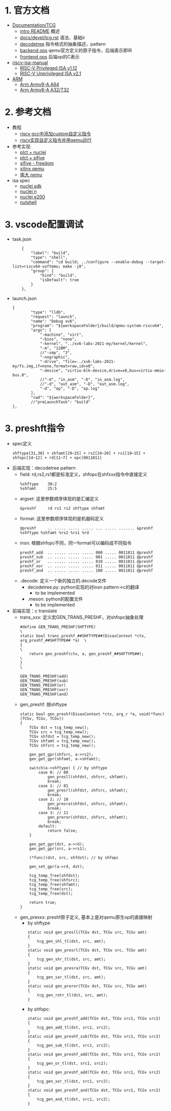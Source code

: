 # 1. 官方文档
- [Documentation/TCG](https://wiki.qemu.org/Documentation/TCG)
    - [intro README](https://gitlab.com/qemu-project/qemu/-/blob/master/tcg/README) 概述
    - [docs/devel/tcg.rst](https://gitlab.com/qemu-project/qemu/-/blob/master/docs/devel/tcg.rst) 语法、基础ir
    - [decodetree](https://gitlab.com/qemu-project/qemu/-/blob/master/docs/devel/decodetree.rst) 指令格式的抽象描述，pattern
    - [backend ops](https://wiki.qemu.org/Documentation/TCG/backend-ops) qemu官方定义的原子指令，后端表示即IR
    - [frontend ops](https://wiki.qemu.org/Documentation/TCG/frontend-ops) 后端op的C表示
- [riscv-isa-manual](https://github.com/riscv/riscv-isa-manual)
    - [RISC-V Privileged ISA v1.12](https://github.com/riscv/riscv-isa-manual/releases/download/Priv-v1.12/riscv-privileged-20211203.pdf)
    - [RISC-V Unprivileged ISA v2.1](https://github.com/riscv/riscv-isa-manual/releases/download/Ratified-IMAFDQC/riscv-spec-20191213.pdf)
- [ARM](https://documentation-service.arm.com/)
    - [Arm Armv9-A A64](https://documentation-service.arm.com/static/61c04cbab691546d37bd2b87?token=)
    - [Arm Armv8-A A32/T32](https://documentation-service.arm.com/static/61c04ba12183326f217711e0?token=)
# 2. 参考文档
- 教程
    - [riscv gcc中添加custom自定义指令](https://cloud.tencent.com/developer/article/1886469)
    - [riscv实现自定义指令并用qemu运行](https://cloud.tencent.com/developer/article/1819855?from=article.detail.1770528)
- 参考实现
    - [plct + nuclei](https://link.zhihu.com/?target=https%3A//github.com/isrc-cas/plct-qemu/tree/plct-nuclei)
    - [plct + sifive](https://github.com/plctlab/plct-qemu/tree/rvv-sifive-rfc-rc3)
    - [sifive - freedom](https://github.com/sifive/freedom-qemu)
    - [xilinx qemu](https://github.com/Xilinx/qemu)
    - [南大 nemu](https://github.com/NJU-ProjectN/nemu)
- isa spec
    - [nuclei sdk](https://github.com/Nuclei-Software/nuclei-sdk)
    - [nuclei n](https://www.riscv-mcu.com/quickstart-doc-u-nuclei_n_isa.html)
    - [nuclei e200](https://github.com/SI-RISCV/e200_opensource)
    - [nutshell](https://github.com/OSCPU/NutShell)
# 3. vscode配置调试
- task.json
    ```
        {
            "label": "build",
            "type": "shell",
            "command": "cd build; ../configure --enable-debug --target-list=riscv64-softmmu; make -j8",
            "group": {
                "kind": "build",
                "isDefault": true
            }
        },
    ```
- launch.json
    ```
    {
            "type": "lldb",
            "request": "launch",
            "name": "Debug xv6",
            "program": "${workspaceFolder}/build/qemu-system-riscv64",
            "args": [
                "-machine", "virt",
                "-bios", "none",
                "-kernel", "../xv6-labs-2021-my/kernel/kernel",
                "-m", "128M",
                //"-smp", "3",
                "-nographic",
                "-drive", "file=../xv6-labs-2021-my/fs.img,if=none,format=raw,id=x0",
                "-device", "virtio-blk-device,drive=x0,bus=virtio-mmio-bus.0",
                //"-d", "in_asm", "-D", "in_asm.log",
                //"-d", "out_asm", "-D", "out_asm.log",
                "-d", "op", "-D", "op.log"
            ],
            "cwd": "${workspaceFolder}",
            //"preLaunchTask": "build"
    },
    ```
# 3. preshft指令
- spec定义 
    ```
    shftype[31,30] + shfamt[29~25] + rs2[24~20] + rs1[19~15] + shfopc[14~12] + rd[11~7] + opc[0011011]
    ```
- 后端实现：decodetree pattern
    - field: rd,rs2,rs1都是标准定义，shfopc在shfxxx指令中直接定义
        ```
        %shftype    30:2
        %shfamt     25:5
        ```
    - argset: 这里参数顺序体现的是汇编定义
        ```
        &preshf     rd rs1 rs2 shftype shfamt
        ```
    - format: 这里参数顺序体现的是机器码定义
        ```
        @preshf     .. ..... ..... ..... ... ..... ....... &preshf      %shftype %shfamt %rs2 %rs1 %rd
        ```
    - insn: 根据shfopc不同，同一format可以编码成不同指令
        ```
        preshf_add  .. ..... ..... ..... 000 ..... 0011011 @preshf
        preshf_sub  .. ..... ..... ..... 001 ..... 0011011 @preshf
        preshf_or   .. ..... ..... ..... 010 ..... 0011011 @preshf
        preshf_xor  .. ..... ..... ..... 011 ..... 0011011 @preshf
        preshf_and  .. ..... ..... ..... 100 ..... 0011011 @preshf
        ```
    - .decode: 定义一个新的独立的.decode文件
        - decodetree.py: python实现的对insn pattern->c的翻译
            - to be implemented
        - .meson: python的配置文件
            - to be implemented
- 前端实现：c translate
    - trans_xxx: 定义宏GEN_TRANS_PRESHF，对shfopc抽象处理
        ```
        #define GEN_TRANS_PRESHF(SHFTYPE)                                                   \
        static bool trans_preshf_##SHFTYPE##(DisasContext *ctx, arg_preshf_##SHFTYPE## *a)  \
        {                                                                                   \
            return gen_preshf(ctx, a, gen_preshf_##SHFTYPE##);                              \
        }                                                                                   \

        GEN_TRANS_PRESHF(add)
        GEN_TRANS_PRESHF(sub)
        GEN_TRANS_PRESHF(or)
        GEN_TRANS_PRESHF(xor)
        GEN_TRANS_PRESHF(and)
        ```
    - gen_preshf: 按shftype
        ```
        static bool gen_preshf(DisasContext *ctx, arg_r *a, void(*func)(TCGv, TCGv, TCGv))
        {
            TCGv dst = tcg_temp_new();
            TCGv src = tcg_temp_new();
            TCGv shfdst = tcg_temp_new();
            TCGv shfamt = tcg_temp_new();
            TCGv shfsrc = tcg_temp_new();

            gen_get_gpr(shfsrc, a->rs2);
            gen_get_gpr(shfamt, a->shfamt);

            switch(a->shftype) { // by shftype
                case 0: // 00
                    gen_presll(shfdst, shfsrc, shfamt);
                    break;
                case 1: // 01
                    gen_presrl(shfdst, shfsrc, shfamt);
                    break;
                case 2; // 10
                    gen_presra(shfdst, shfsrc, shfamt);
                    break;
                case 3: // 11
                    gen_preror(shfdst, shfsrc, shfamt);
                    break;
                default:
                    return false;
            }

            gen_get_gpr(dst, a->rd);
            gen_get_gpr(src, a->rs1);

            (*func)(dst, src, shfdst); // by shfopc

            gen_set_gpr(a->rd, dst);

            tcg_temp_free(shfdst);
            tcg_temp_free(shfsrc);
            tcg_temp_free(shfamt);
            tcg_temp_free(src);
            tcg_temp_free(dst);

            return true;
        }
        ```
    - gen_prexxx: preshf原子定义, 基本上是对qemu原生op的直接映射
        - by shftype
            ```
            static void gen_presll(TCGv dst, TCGv src, TCGv amt)
            {
                tcg_gen_shl_tl(dst, src, amt);
            }
            static void gen_presrl(TCGv dst, TCGv src, TCGv amt)
            {
                tcg_gen_shr_tl(dst, src, amt);
            }
            static void gen_presra(TCGv dst, TCGv src, TCGv amt)
            {
                tcg_gen_sar_tl(dst, src, amt);
            }
            static void gen_preror(TCGv dst, TCGv src, TCGv amt)
            {
                tcg_gen_rotr_tl(dst, src, amt);
            }
            ```
        - by shfopc:
            ```
            static void gen_preshf_add(TCGv dst, TCGv src1, TCGv src2)
            {
                tcg_gen_add_tl(dst, src1, src2);
            }
            static void gen_preshf_sub(TCGv dst, TCGv src1, TCGv src2)
            {
                tcg_gen_sub_tl(dst, src1, src2);
            }
            static void gen_preshf_add(TCGv dst, TCGv src1, TCGv src2)
            {
                tcg_gen_or_tl(dst, src1, src2);
            }
            static void gen_preshf_add(TCGv dst, TCGv src1, TCGv src2)
            {
                tcg_gen_xor_tl(dst, src1, src2);
            }
            static void gen_preshf_and(TCGv dst, TCGv src1, TCGv src2)
            {
                tcg_gen_and_tl(dst, src1, src2);
            }
            ```